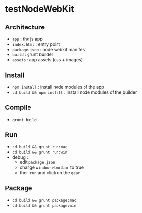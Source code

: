 testNodeWebKit
==============

Architecture
------------
- `app` : the js app
- `index.html` : entry point
- `package.json` : node webkit manifest
- `build` : grunt builder
- `assets` : app assets (css + images)

Install
-------
- `npm install` : install node modules of the app
- `cd build && npm install` : install node modules of the builder

Compile
-------
- `grunt build`

Run
---
- `cd build && grunt run:mac`
- `cd build && grunt run:win`
- debug : 
    - edit `package.json`
    - change `window->toolbar` to true
    - then `run` and click on the `gear`

Package
-------
- `cd build && grunt package:mac`
- `cd build && grunt package:win`